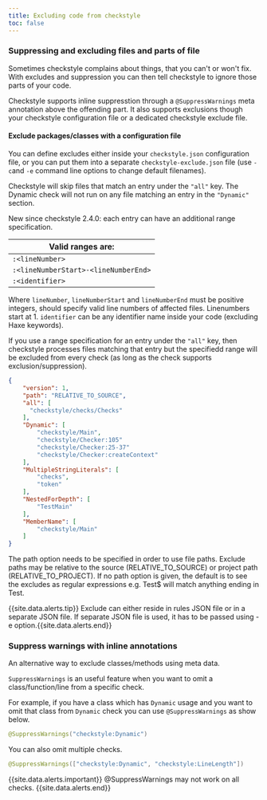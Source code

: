 ```yaml
---
title: Excluding code from checkstyle
toc: false
---
```


### Suppressing and excluding files and parts of file

Sometimes checkstyle complains about things, that you can't or won't fix. With excludes and suppression you can then tell checkstyle to ignore those parts of your code.

Checkstyle supports inline suppresstion through a `@SuppressWarnings` meta annotation above the offending part. It also supports exclusions though your checkstyle configuration file or a dedicated checkstyle exclude file. 

#### Exclude packages/classes with a configuration file

You can define excludes either inside your `checkstyle.json` configuration file, or you can put them into a separate `checkstyle-exclude.json` file (use `-c`and `-e` command line options to change default filenames). 

Checkstyle will skip files that match an entry under the `"all"` key. The Dynamic check will not run on any file matching an entry in the `"Dynamic"` section.

New since checkstyle 2.4.0: each entry can have an additional range specification. 

| Valid ranges are:                     |
| ------------------------------------- |
| `:<lineNumber>`                       |
| `:<lineNumberStart>-<lineNumberEnd>`  |
| `:<identifier>`                       |

Where `lineNumber`, `lineNumberStart` and `lineNumberEnd` must be positive integers, should specify valid line numbers of affected files. Linenumbers start at 1.
`identifier` can be any identifier name inside your code (excluding Haxe keywords).

If you use a range specification for an entry under the `"all"` key, then checkstyle processes files matching that entry but the specifiedd range will be excluded from every check (as long as the check supports exclusion/suppression).

```json
{
    "version": 1,
    "path": "RELATIVE_TO_SOURCE",
    "all": [
      "checkstyle/checks/Checks"
    ],
    "Dynamic": [
        "checkstyle/Main",
        "checkstyle/Checker:105"
        "checkstyle/Checker:25-37"
        "checkstyle/Checker:createContext"
    ],
    "MultipleStringLiterals": [
        "checks",
        "token"
    ],
    "NestedForDepth": [
        "TestMain"
    ],
    "MemberName": [
        "checkstyle/Main"
    ]
}
```

The path option needs to be specified in order to use file paths. Exclude paths may be relative to the source (RELATIVE_TO_SOURCE) or project path (RELATIVE_TO_PROJECT). If no path option is given, the default is to see the excludes as regular expressions e.g. Test$ will match anything ending in Test.  

{{site.data.alerts.tip}} Exclude can either reside in rules JSON file or in a separate JSON file. If separate JSON file is used, it has to be passed using -e option.{{site.data.alerts.end}}

### Suppress warnings with inline annotations

An alternative way to exclude classes/methods using meta data.

`SuppressWarnings` is an useful feature when you want to omit a class/function/line from a specific check.

For example, if you have a class which has `Dynamic` usage and you want to omit that class from `Dynamic` check you can use `@SuppressWarnings` as show below.

```java
@SuppressWarnings("checkstyle:Dynamic")
```

You can also omit multiple checks.

```java
@SuppressWarnings(["checkstyle:Dynamic", "checkstyle:LineLength"])
```

{{site.data.alerts.important}} @SuppressWarnings may not work on all checks. {{site.data.alerts.end}}